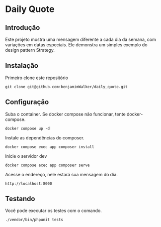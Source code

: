 # Daily Quote

## Introdução
Este projeto mostra uma mensagem diferente a cada dia da semana, com variações em datas especiais.
Ele demonstra um simples exemplo do design pattern Strategy.

## Instalação

Primeiro clone este repositório

```
git clone git@github.com:benjamimWalker/daily_quote.git
```
## Configuração
Suba o container. Se docker compose não funcionar, tente docker-compose.

```
docker compose up -d
```

Instale as dependências do composer.
```
docker compose exec app composer install
```

Inicie o servidor dev

```
docker compose exec app composer serve
```

Acesse o endereço, nele estará sua mensagem do dia.
```
http://localhost:8000
```


## Testando

Você pode executar os testes com o comando.
```
./vendor/bin/phpunit tests   
```
